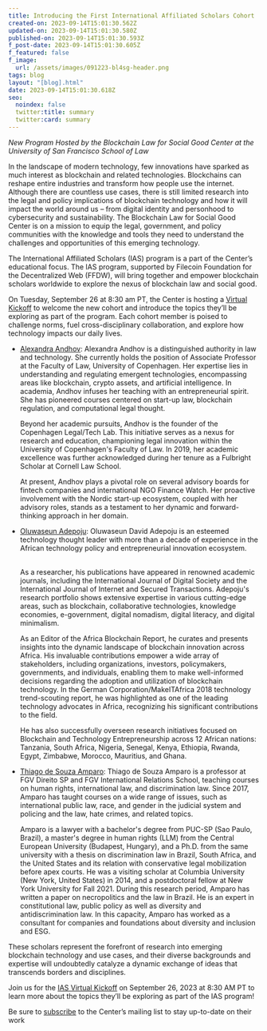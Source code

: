 ```yaml
---
title: Introducing the First International Affiliated Scholars Cohort
created-on: 2023-09-14T15:01:30.562Z
updated-on: 2023-09-14T15:01:30.580Z
published-on: 2023-09-14T15:01:30.593Z
f_post-date: 2023-09-14T15:01:30.605Z
f_featured: false
f_image:
  url: /assets/images/091223-bl4sg-header.png
tags: blog
layout: "[blog].html"
date: 2023-09-14T15:01:30.618Z
seo:
  noindex: false
  twitter:title: summary
  twitter:card: summary
---
```

*New Program Hosted by the Blockchain Law for Social Good Center at the University of San Francisco School of Law* 

In the landscape of modern technology, few innovations have sparked as much interest as blockchain and related technologies. Blockchains can reshape entire industries and transform how people use the internet. Although there are countless use cases, there is still limited research into the legal and policy implications of blockchain technology and how it will impact the world around us – from digital identity and personhood to cybersecurity and sustainability. The Blockchain Law for Social Good Center is on a mission to equip the legal, government, and policy communities with the knowledge and tools they need to understand the challenges and opportunities of this emerging technology.    

The International Affiliated Scholars (IAS) program is a part of the Center’s educational focus. The IAS program, supported by Filecoin Foundation for the Decentralized Web (FFDW), will bring together and empower blockchain scholars worldwide to explore the nexus of blockchain law and social good. 

On Tuesday, September 26 at 8:30 am PT, the Center is hosting a [Virtual Kickoff](https://usfca.zoom.us/webinar/register/WN_M02vHZwAT4y_sHXC6Yzqaw) to welcome the new cohort and introduce the topics they’ll be exploring as part of the program. Each cohort member is poised to challenge norms, fuel cross-disciplinary collaboration, and explore how technology impacts our daily lives. 



* [Alexandra Andhov](https://www.linkedin.com/in/dr-alexandra-andhov-b1502423/?originalSubdomain=dk): Alexandra Andhov is a distinguished authority in law and technology. She currently holds the position of Associate Professor at the Faculty of Law, University of Copenhagen. Her expertise lies in understanding and regulating emergent technologies, encompassing areas like blockchain, crypto assets, and artificial intelligence. In academia, Andhov infuses her teaching with an entrepreneurial spirit. She has pioneered courses centered on start-up law, blockchain regulation, and computational legal thought. 

  Beyond her academic pursuits, Andhov is the founder of the Copenhagen Legal/Tech Lab. This initiative serves as a nexus for research and education, championing legal innovation within the University of Copenhagen's Faculty of Law. In 2019, her academic excellence was further acknowledged during her tenure as a Fulbright Scholar at Cornell Law School.  

  At present, Andhov plays a pivotal role on several advisory boards for fintech companies and international NGO Finance Watch. Her proactive involvement with the Nordic start-up ecosystem, coupled with her advisory roles, stands as a testament to her dynamic and forward-thinking approach in her domain.
* [Oluwaseun Adepoju](https://www.linkedin.com/in/davidadepoju/?originalSubdomain=rw): Oluwaseun David Adepoju is an esteemed technology thought leader with more than a decade of experience in the African technology policy and entrepreneurial innovation ecosystem.

  \
  As a researcher, his publications have appeared in renowned academic journals, including the International Journal of Digital Society and the International Journal of Internet and Secured Transactions. Adepoju's research portfolio shows extensive expertise in various cutting-edge areas, such as blockchain, collaborative technologies, knowledge economies, e-government, digital nomadism, digital literacy, and digital minimalism. 

  As an Editor of the Africa Blockchain Report, he curates and presents insights into the dynamic landscape of blockchain innovation across Africa. His invaluable contributions empower a wide array of stakeholders, including organizations, investors, policymakers, governments, and individuals, enabling them to make well-informed decisions regarding the adoption and utilization of blockchain technology. In the German Corporation/MakeITAfrica 2018 technology trend-scouting report, he was highlighted as one of the leading technology advocates in Africa, recognizing his significant contributions to the field.

  He has also successfully overseen research initiatives focused on Blockchain and Technology Entrepreneurship across 12 African nations: Tanzania, South Africa, Nigeria, Senegal, Kenya, Ethiopia, Rwanda, Egypt, Zimbabwe, Morocco, Mauritius, and Ghana.
* [Thiago de Souza Amparo](https://www.linkedin.com/in/thiago-amparo2019/): Thiago de Souza Amparo is a professor at FGV Direito SP and FGV International Relations School, teaching courses on human rights, international law, and discrimination law. Since 2017, Amparo has taught courses on a wide range of issues, such as international public law, race, and gender in the judicial system and policing and the law, hate crimes, and related topics. 

  Amparo is a lawyer with a bachelor's degree from PUC-SP (Sao Paulo, Brazil), a master's degree in human rights (LLM) from the Central European University (Budapest, Hungary), and a Ph.D. from the same university with a thesis on discrimination law in Brazil, South Africa, and the United States and its relation with conservative legal mobilization before apex courts. He was a visiting scholar at Columbia University (New York, United States) in 2014, and a postdoctoral fellow at New York University for Fall 2021. During this research period, Amparo has written a paper on necropolitics and the law in Brazil. He is an expert in constitutional law, public policy as well as diversity and antidiscrimination law. In this capacity, Amparo has worked as a consultant for companies and foundations about diversity and inclusion and ESG.

These scholars represent the forefront of research into emerging blockchain technology and use cases, and their diverse backgrounds and expertise will undoubtedly catalyze a dynamic exchange of ideas that transcends borders and disciplines.

Join us for the [IAS Virtual Kickoff](https://usfca.zoom.us/webinar/register/WN_M02vHZwAT4y_sHXC6Yzqaw) on September 26, 2023 at 8:30 AM PT to learn more about the topics they’ll be exploring as part of the IAS program! 

Be sure to [subscribe](https://www.blockchainlawsg.org/) to the Center’s mailing list to stay up-to-date on their work